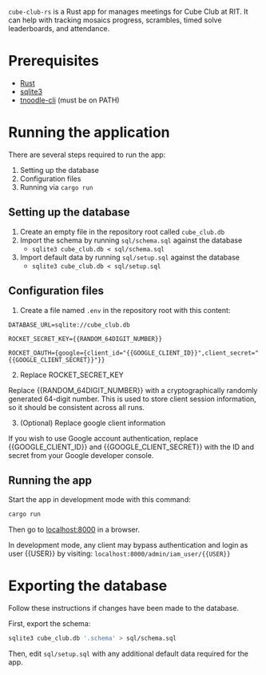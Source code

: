 `cube-club-rs` is a Rust app for manages meetings for Cube Club at RIT.
It can help with tracking mosaics progress, scrambles,
timed solve leaderboards, and attendance.

# Prerequisites

- [Rust](https://www.rust-lang.org/tools/install)
- [sqlite3](https://www.sqlite.org/)
- [tnoodle-cli](https://github.com/SpeedcuberOSS/tnoodle-cli) (must be on PATH)

# Running the application

There are several steps required to run the app:

1. Setting up the database
2. Configuration files
3. Running via `cargo run`

## Setting up the database

1. Create an empty file in the repository root called `cube_club.db`
2. Import the schema by running `sql/schema.sql` against the database
    - `sqlite3 cube_club.db < sql/schema.sql`
3. Import default data by running `sql/setup.sql` against the database
    - `sqlite3 cube_club.db < sql/setup.sql`

## Configuration files

1. Create a file named `.env` in the repository root with this content:

```
DATABASE_URL=sqlite://cube_club.db

ROCKET_SECRET_KEY={{RANDOM_64DIGIT_NUMBER}}

ROCKET_OAUTH={google={client_id="{{GOOGLE_CLIENT_ID}}",client_secret="{{GOOGLE_CLIENT_SECRET}}"}}
```

2. Replace ROCKET_SECRET_KEY

Replace {{RANDOM_64DIGIT_NUMBER}} with a cryptographically randomly generated 64-digit number. This is used to store
client session information, so it should be consistent across all runs.

3. (Optional) Replace google client information

If you wish to use Google account authentication, replace {{GOOGLE_CLIENT_ID}} and {{GOOGLE_CLIENT_SECRET}} with the ID
and secret from your Google developer console.

## Running the app

Start the app in development mode with this command:

```bash
cargo run
```

Then go to [localhost:8000](localhost:8000) in a browser.

In development mode, any client may bypass authentication and login as user {{USER}} by visiting:
`localhost:8000/admin/iam_user/{{USER}}`

# Exporting the database

Follow these instructions if changes have been made to the database.

First, export the schema:

```bash
sqlite3 cube_club.db '.schema' > sql/schema.sql
```

Then, edit `sql/setup.sql` with any additional default data required for the app.

